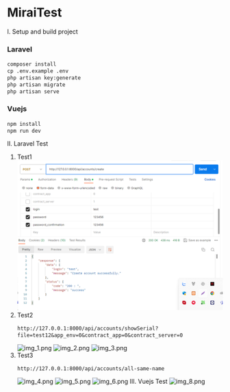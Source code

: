 # MiraiTest
I. Setup and build project 
### Laravel
    composer install
    cp .env.example .env
    php artisan key:generate
    php artisan migrate
    php artisan serve
### Vuejs
    
    npm install
    npm run dev

II. Laravel Test
1. Test1
    ![img_7.png](img_7.png)
2. Test2
    ```
   http://127.0.0.1:8000/api/accounts/showSerial?file=test12&app_env=0&contract_app=0&contract_server=0
   ```
    ![img_1.png](img_1.png)
    ![img_2.png](img_2.png)
    ![img_3.png](img_3.png)
3. Test3
   ```
   http://127.0.0.1:8000/api/accounts/all-same-name
   ```
    ![img_4.png](img_4.png)
    ![img_5.png](img_5.png)
    ![img_6.png](img_6.png)
III. Vuejs Test
    ![img_8.png](img_8.png)
    
